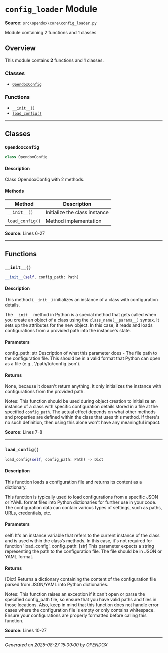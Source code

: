 # `config_loader` Module

**Source:** `src\opendox\core\config_loader.py`

Module containing 2 functions and 1 classes

## Overview

This module contains **2** functions and **1** classes.

### Classes

- [`OpendoxConfig`](#opendoxconfig)

### Functions

- [`__init__()`](#__init__)
- [`load_config()`](#load_config)

---

## Classes

### `OpendoxConfig`

```python
class OpendoxConfig
```

#### Description

Class OpendoxConfig with 2 methods.

#### Methods

| Method | Description |
|--------|-------------|
| `__init__()` | Initialize the class instance |
| `load_config()` | Method implementation |

**Source:** Lines 6-27

---

## Functions

### `__init__()`

```python
__init__(self, config_path: Path)
```

#### Description

This method (`__init__`) initializes an instance of a class with configuration details.

The `__init__` method in Python is a special method that gets called when you create an object of a class using the `class_name(__params__)` syntax. It sets up the attributes for the new object. In this case, it reads and loads configurations from a provided path into the instance's state.

#### Parameters

config_path: str Description of what this parameter does - The file path to the configuration file. This should be in a valid format that Python can open as a file (e.g., '/path/to/config.json').

#### Returns

None, because it doesn't return anything. It only initializes the instance with configurations from the provided path.

Notes:
     This function should be used during object creation to initialize an instance of a class with specific configuration details stored in a file at the specified `config_path`. The actual effect depends on what other methods and properties are defined within the class that uses this method. If there's no such definition, then using this alone won't have any meaningful impact.

**Source:** Lines 7-8

---

### `load_config()`

```python
load_config(self, config_path: Path) -> Dict
```

#### Description

This function loads a configuration file and returns its content as a dictionary.

This function is typically used to load configurations from a specific JSON or YAML format files into Python dictionaries for further use in your code. The configuration data can contain various types of settings, such as paths, URLs, credentials, etc.

#### Parameters

self: It's an instance variable that refers to the current instance of the class and is used within the class’s methods. In this case, it's not required for function 'load_config'.
    config_path: [str] This parameter expects a string representing the path to the configuration file. The file should be in JSON or YAML format.

#### Returns

[Dict] Returns a dictionary containing the content of the configuration file parsed from JSON/YAML into Python dictionaries.

Notes:
    This function raises an exception if it can't open or parse the specified config_path file, so ensure that you have valid paths and files in those locations. Also, keep in mind that this function does not handle error cases where the configuration file is empty or only contains whitespace. Ensure your configurations are properly formatted before calling this function.

**Source:** Lines 10-27

---


*Generated on 2025-08-27 15:09:00 by OPENDOX*
